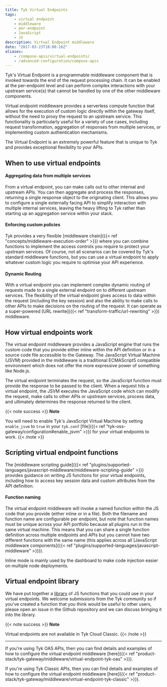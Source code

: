 ```yaml
---
title: Tyk Virtual Endpoints
tags:
    - virtual endpoint
    - middleware
    - per-endpoint
    - JavaScript
    - JS
description: Virtual Endpoint middleware
date: "2017-03-23T18:08:16Z"
aliases:
    - /compose-apis/virtual-endpoints/
    - /advanced-configuration/compose-apis
---
```


Tyk's Virtual Endpoint is a programmable middleware component that is invoked towards the end of the request processing chain. It can be enabled at the per-endpoint level and can perform complex interactions with your upstream service(s) that cannot be handled by one of the other middleware components.

Virtual endpoint middleware provides a serverless compute function that allows for the execution of custom logic directly within the gateway itself, without the need to proxy the request to an upstream service. This functionality is particularly useful for a variety of use cases, including request transformation, aggregation of responses from multiple services, or implementing custom authentication mechanisms.

The Virtual Endpoint is an extremely powerful feature that is unique to Tyk and provides exceptional flexibility to your APIs.

## When to use virtual endpoints

#### Aggregating data from multiple services

From a virtual endpoint, you can make calls out to other internal and upstream APIs. You can then aggregate and process the responses, returning a single response object to the originating client. This allows you to configure a single externally facing API to simplify interaction with multiple internal services, leaving the heavy lifting to Tyk rather than starting up an aggregation service within your stack.

#### Enforcing custom policies

Tyk provides a very flexible [middleware chain]({{< ref "concepts/middleware-execution-order" >}}) where you can combine functions to implement the access controls you require to protect your upstream services. Of course, not all scenarios can be covered by Tyk's standard middleware functions, but you can use a virtual endpoint to apply whatever custom logic you require to optimise your API experience.

#### Dynamic Routing

With a virtual endpoint you can implement complex dynamic routing of requests made to a single external endpoint on to different upstream services. The flexibility of the virtual endpoint gives access to data within the request (including the key session) and also the ability to make calls to other APIs to make decisions on the routing of the request. It can operate as a super-powered [URL rewrite]({{< ref "transform-traffic/url-rewriting" >}}) middleware.

## How virtual endpoints work

The virtual endpoint middleware provides a JavaScript engine that runs the custom code that you provide either inline within the API definition or in a source code file accessible to the Gateway. The JavaScript Virtual Machine (JSVM) provided in the middleware is a traditional ECMAScript5 compatible environment which does not offer the more expressive power of something like Node.js.

The virtual endpoint terminates the request, so the JavaScript function must provide the response to be passed to the client. When a request hits a virtual endpoint, the JSVM executes the JavaScript code which can modify the request, make calls to other APIs or upstream services, process data, and ultimately determines the response returned to the client.

{{< note success >}}
**Note**

You will need to enable Tyk's JavaScript Virtual Machine by setting `enable_jsvm` to `true` in your `tyk.conf` [file]({{< ref "tyk-oss-gateway/configuration#enable_jsvm" >}}) for your virtual endpoints to work.
{{< /note >}}

## Scripting virtual endpoint functions

The [middleware scripting guide]({{< ref "plugins/supported-languages/javascript-middleware/middleware-scripting-guide" >}}) provides guidance on writing JS functions for your virtual endpoints, including how to access key session data and custom attributes from the API definition.

#### Function naming

The virtual endpoint middleware will invoke a named function within the JS code that you provide (either inline or in a file). Both the filename and function name are configurable per endpoint, but note that function names must be unique across your API portfolio because all plugins run in the same virtual machine. This means that you can share a single function definition across multiple endpoints and APIs but you cannot have two different functions with the same name (this applies across all [JavaScript middleware components]({{< ref "plugins/supported-languages/javascript-middleware" >}})).

Inline mode is mainly used by the dashboard to make code injection easier on multiple node deployments.

## Virtual endpoint library

We have put together a [library](https://github.com/TykTechnologies/custom-plugins#virtual-endpoints) of JS functions that you could use in your virtual endpoints. We welcome submissions from the Tyk community so if you've created a function that you think would be useful to other users, please open an issue in the Github repository and we can discuss bringing it into the library.

{{< note success >}}
**Note**

Virtual endpoints are not available in Tyk Cloud Classic.
{{< /note >}}

<hr>

If you're using Tyk OAS APIs, then you can find details and examples of how to configure the virtual endpoint middleware [here]({{< ref "product-stack/tyk-gateway/middleware/virtual-endpoint-tyk-oas" >}}).

If you're using Tyk Classic APIs, then you can find details and examples of how to configure the virtual endpoint middleware [here]({{< ref "product-stack/tyk-gateway/middleware/virtual-endpoint-tyk-classic" >}}).

<!-- proposed "summary box" to be shown graphically on each middleware page
 ## Virtual Endpoint middleware summary
  - The Virtual Endpoint middleware is an optional stage in Tyk's API Request processing chain, sitting between the [TBC]() and [TBC]() middleware.
  - The Virtual Endpoint middleware can be configured at the per-endpoint level within the API Definition and is supported by the API Designer within the Tyk Dashboard. 
 -->
